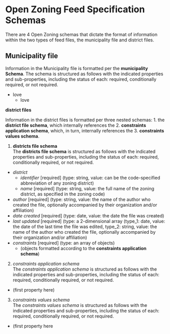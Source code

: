 # Open Zoning Feed Specification Schemas

There are 4 Open Zoning schemas that dictate the format of information within the two types of feed files, the municipality file and district files.

## Municipality file  

Information in the Municipality file is formatted per the **municipality Schema**. The schema is structured as follows with the indicated properties and sub-properties, including the status of each: required, conditionally required, or not required.
* love
  - love

**district files**  

Information in the district files is formatted per three nested schemas: 1. the **district file schema**, which internally references the 2. **constraints application schema**, which, in turn, internally references the 3. **constraints values schema**. 

1. **districts file schema**  
The **districts file schema** is structured as follows with the indicated properties and sub-properties, including the status of each: required, conditionally required, or not required.
* *district*
  * *identifier* [required] (type: string, value: can be the code-specified abbreviation of any zoning district)
  * *name* [required] (type: string, value: the full name of the zoning district, as specified in the zoning code)
* *author* [required] (type: string, value: the name of the author who created the file, optionally accompanied by their organization and/or affiliation)
* *date created* [required] (type: date, value: the date the file was created)
* *last updated* [required] (type: a 2-dimensional array (type_1: date, value: the date of the last time the file was edited, type_2: string, value: the name of the author who created the file, optionally accompanied by their organization and/or affiliation)
* *constraints* [required] (type: an array of objects)
  * (objects formatted according to the **constraints application schema**)

2. *constraints application schema*  
The *constraints application schema* is structured as follows with the indicated properties and sub-properties, including the status of each: required, conditionally required, or not required.
* (first property here)

3. *constraints values schema*  
The *constraints values schema* is structured as follows with the indicated properties and sub-properties, including the status of each: required, conditionally required, or not required.
* (first property here

